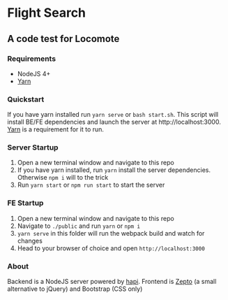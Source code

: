 # Flight Search
## A code test for Locomote

### Requirements

- NodeJS 4+
- [Yarn](https://yarnpkg.com)

### Quickstart

If you have yarn installed run `yarn serve` or `bash start.sh`. This script will install BE/FE dependencies and launch the server at http://localhost:3000. [Yarn](https://yarnpkg.com) is a requirement for it to run.

### Server Startup

1. Open a new terminal window and navigate to this repo
2. If you have yarn installed, run `yarn` install the server dependencies. Otherwise `npm i` will to the trick
3. Run `yarn start` or `npm run start` to start the server

### FE Startup

1. Open a new terminal window and navigate to this repo
2. Navigate to `./public` and run `yarn` or `npm i`
3. `yarn serve` in this folder will run the webpack build and watch for changes
4. Head to your browser of choice and open `http://localhost:3000`

### About

Backend is a NodeJS server powered by [hapi](https://hapijs.com). Frontend is [Zepto](https://zeptojs.com) (a small alternative to jQuery) and Bootstrap (CSS only)
